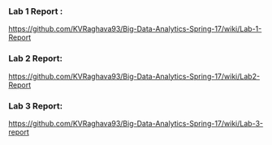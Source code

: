 ### Lab 1 Report : 
https://github.com/KVRaghava93/Big-Data-Analytics-Spring-17/wiki/Lab-1-Report


### Lab 2 Report:
https://github.com/KVRaghava93/Big-Data-Analytics-Spring-17/wiki/Lab2-Report


### Lab 3 Report:
https://github.com/KVRaghava93/Big-Data-Analytics-Spring-17/wiki/Lab-3-report
